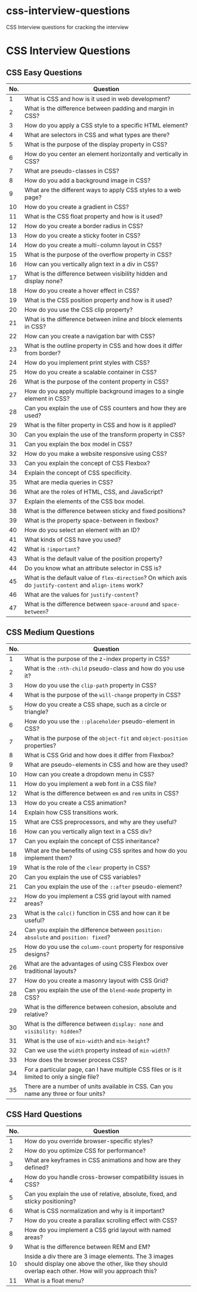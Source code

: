 # css-interview-questions
CSS Interview questions for cracking the interview

# CSS Interview Questions

## CSS Easy Questions

| No. | Question                                                                                       |
|-----|------------------------------------------------------------------------------------------------|
| 1   | What is CSS and how is it used in web development?                                             |
| 2   | What is the difference between padding and margin in CSS?                                      |
| 3   | How do you apply a CSS style to a specific HTML element?                                        |
| 4   | What are selectors in CSS and what types are there?                                            |
| 5   | What is the purpose of the display property in CSS?                                            |
| 6   | How do you center an element horizontally and vertically in CSS?                               |
| 7   | What are pseudo-classes in CSS?                                                                |
| 8   | How do you add a background image in CSS?                                                      |
| 9   | What are the different ways to apply CSS styles to a web page?                                 |
| 10  | How do you create a gradient in CSS?                                                           |
| 11  | What is the CSS float property and how is it used?                                             |
| 12  | How do you create a border radius in CSS?                                                      |
| 13  | How do you create a sticky footer in CSS?                                                      |
| 14  | How do you create a multi-column layout in CSS?                                                |
| 15  | What is the purpose of the overflow property in CSS?                                           |
| 16  | How can you vertically align text in a div in CSS?                                             |
| 17  | What is the difference between visibility hidden and display none?                             |
| 18  | How do you create a hover effect in CSS?                                                       |
| 19  | What is the CSS position property and how is it used?                                          |
| 20  | How do you use the CSS clip property?                                                          |
| 21  | What is the difference between inline and block elements in CSS?                               |
| 22  | How can you create a navigation bar with CSS?                                                  |
| 23  | What is the outline property in CSS and how does it differ from border?                        |
| 24  | How do you implement print styles with CSS?                                                    |
| 25  | How do you create a scalable container in CSS?                                                 |
| 26  | What is the purpose of the content property in CSS?                                            |
| 27  | How do you apply multiple background images to a single element in CSS?                        |
| 28  | Can you explain the use of CSS counters and how they are used?                                 |
| 29  | What is the filter property in CSS and how is it applied?                                      |
| 30  | Can you explain the use of the transform property in CSS?                                      |
| 31  | Can you explain the box model in CSS?                                                          |
| 32  | How do you make a website responsive using CSS?                                                |
| 33  | Can you explain the concept of CSS Flexbox?                                                    |
| 34  | Explain the concept of CSS specificity.                                                        |
| 35  | What are media queries in CSS?                                                                 |
| 36  | What are the roles of HTML, CSS, and JavaScript?                                               |
| 37  | Explain the elements of the CSS box model.                                                     |
| 38  | What is the difference between sticky and fixed positions?                                     |
| 39  | What is the property space-between in flexbox?                                                 |
| 40  | How do you select an element with an ID?                                                       |
| 41  | What kinds of CSS have you used?                                                               |
| 42  | What is `!important`?                                                                          |
| 43  | What is the default value of the position property?                                            |
| 44  | Do you know what an attribute selector in CSS is?                                              |
| 45  | What is the default value of `flex-direction`? On which axis do `justify-content` and `align-items` work? |
| 46  | What are the values for `justify-content`?                                                     |
| 47  | What is the difference between `space-around` and `space-between`?                             |

## CSS Medium Questions

| No. | Question                                                                                       |
|-----|------------------------------------------------------------------------------------------------|
| 1   | What is the purpose of the z-index property in CSS?                                            |
| 2   | What is the `:nth-child` pseudo-class and how do you use it?                                   |
| 3   | How do you use the `clip-path` property in CSS?                                                |
| 4   | What is the purpose of the `will-change` property in CSS?                                      |
| 5   | How do you create a CSS shape, such as a circle or triangle?                                   |
| 6   | How do you use the `::placeholder` pseudo-element in CSS?                                      |
| 7   | What is the purpose of the `object-fit` and `object-position` properties?                      |
| 8   | What is CSS Grid and how does it differ from Flexbox?                                          |
| 9   | What are pseudo-elements in CSS and how are they used?                                         |
| 10  | How can you create a dropdown menu in CSS?                                                     |
| 11  | How do you implement a web font in a CSS file?                                                 |
| 12  | What is the difference between `em` and `rem` units in CSS?                                    |
| 13  | How do you create a CSS animation?                                                             |
| 14  | Explain how CSS transitions work.                                                              |
| 15  | What are CSS preprocessors, and why are they useful?                                           |
| 16  | How can you vertically align text in a CSS div?                                                |
| 17  | Can you explain the concept of CSS inheritance?                                                |
| 18  | What are the benefits of using CSS sprites and how do you implement them?                      |
| 19  | What is the role of the `clear` property in CSS?                                               |
| 20  | Can you explain the use of CSS variables?                                                      |
| 21  | Can you explain the use of the `::after` pseudo-element?                                        |
| 22  | How do you implement a CSS grid layout with named areas?                                        |
| 23  | What is the `calc()` function in CSS and how can it be useful?                                 |
| 24  | Can you explain the difference between `position: absolute` and `position: fixed`?             |
| 25  | How do you use the `column-count` property for responsive designs?                             |
| 26  | What are the advantages of using CSS Flexbox over traditional layouts?                         |
| 27  | How do you create a masonry layout with CSS Grid?                                              |
| 28  | Can you explain the use of the `blend-mode` property in CSS?                                   |
| 29  | What is the difference between cohesion, absolute and relative?                                |
| 30  | What is the difference between `display: none` and `visibility: hidden`?                       |
| 31  | What is the use of `min-width` and `min-height`?                                               |
| 32  | Can we use the `width` property instead of `min-width`?                                        |
| 33  | How does the browser process CSS?                                                              |
| 34  | For a particular page, can I have multiple CSS files or is it limited to only a single file?   |
| 35  | There are a number of units available in CSS. Can you name any three or four units?            |

## CSS Hard Questions

| No. | Question                                                                                       |
|-----|------------------------------------------------------------------------------------------------|
| 1   | How do you override browser-specific styles?                                                  |
| 2   | How do you optimize CSS for performance?                                                      |
| 3   | What are keyframes in CSS animations and how are they defined?                                |
| 4   | How do you handle cross-browser compatibility issues in CSS?                                  |
| 5   | Can you explain the use of relative, absolute, fixed, and sticky positioning?                 |
| 6   | What is CSS normalization and why is it important?                                            |
| 7   | How do you create a parallax scrolling effect with CSS?                                       |
| 8   | How do you implement a CSS grid layout with named areas?                                      |
| 9   | What is the difference between REM and EM?                                                    |
| 10  | Inside a div there are 3 image elements. The 3 images should display one above the other, like they should overlap each other. How will you approach this? |
| 11  | What is a float menu?                                                                         |
